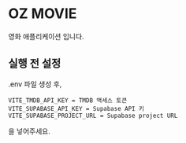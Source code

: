 # OZ MOVIE

영화 애플리케이션 입니다.

## 실행 전 설정

.env 파일 생성 후,

```
VITE_TMDB_API_KEY = TMDB 액세스 토큰
VITE_SUPABASE_API_KEY = Supabase API 키
VITE_SUPABASE_PROJECT_URL = Supabase project URL
```

을 넣어주세요.

